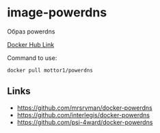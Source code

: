 # image-powerdns

Образ powerdns

[Docker Hub Link](https://hub.docker.com/r/mottor1/powerdns)

Command to use:

    docker pull mottor1/powerdns

## Links

- https://github.com/mrsrvman/docker-powerdns
- https://github.com/interlegis/docker-powerdns
- https://github.com/psi-4ward/docker-powerdns